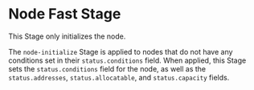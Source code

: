 # Node Fast Stage

This Stage only initializes the node.

The `node-initialize` Stage is applied to nodes that do not have any conditions set in their `status.conditions` field.
When applied, this Stage sets the `status.conditions` field for the node, as well as the `status.addresses`, `status.allocatable`,
and `status.capacity` fields.
